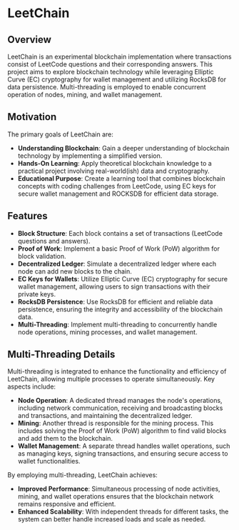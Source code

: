 # LeetChain

## Overview

LeetChain is an experimental blockchain implementation where transactions consist of LeetCode questions and their corresponding answers. This project aims to explore blockchain technology while leveraging Elliptic Curve (EC) cryptography for wallet management and utilizing RocksDB for data persistence. Multi-threading is employed to enable concurrent operation of nodes, mining, and wallet management.

## Motivation

The primary goals of LeetChain are:

- **Understanding Blockchain**: Gain a deeper understanding of blockchain technology by implementing a simplified version.
- **Hands-On Learning**: Apply theoretical blockchain knowledge to a practical project involving real-world(ish) data and cryptography.
- **Educational Purpose**: Create a learning tool that combines blockchain concepts with coding challenges from LeetCode, using EC keys for secure wallet management and ROCKSDB for efficient data storage.

## Features

- **Block Structure**: Each block contains a set of transactions (LeetCode questions and answers).
- **Proof of Work**: Implement a basic Proof of Work (PoW) algorithm for block validation.
- **Decentralized Ledger**: Simulate a decentralized ledger where each node can add new blocks to the chain.
- **EC Keys for Wallets**: Utilize Elliptic Curve (EC) cryptography for secure wallet management, allowing users to sign transactions with their private keys.
- **RocksDB Persistence**: Use RocksDB for efficient and reliable data persistence, ensuring the integrity and accessibility of the blockchain data.
- **Multi-Threading**: Implement multi-threading to concurrently handle node operations, mining processes, and wallet management.

## Multi-Threading Details

Multi-threading is integrated to enhance the functionality and efficiency of LeetChain, allowing multiple processes to operate simultaneously. Key aspects include:

- **Node Operation**: A dedicated thread manages the node's operations, including network communication, receiving and broadcasting blocks and transactions, and maintaining the decentralized ledger.
- **Mining**: Another thread is responsible for the mining process. This includes solving the Proof of Work (PoW) algorithm to find valid blocks and add them to the blockchain.
- **Wallet Management**: A separate thread handles wallet operations, such as managing keys, signing transactions, and ensuring secure access to wallet functionalities.

By employing multi-threading, LeetChain achieves:

- **Improved Performance**: Simultaneous processing of node activities, mining, and wallet operations ensures that the blockchain network remains responsive and efficient.
- **Enhanced Scalability**: With independent threads for different tasks, the system can better handle increased loads and scale as needed.